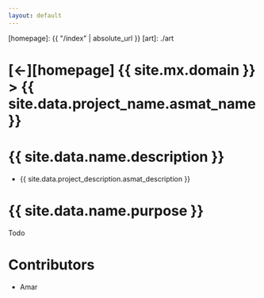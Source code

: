 ```yaml
---
layout: default
---
```



[//]: #(Reference)
[homepage]:   {{ "/index" | absolute_url }}
[art]:        ./art

# [&larr;][homepage] {{ site.mx.domain }} > {{ site.data.project_name.asmat_name }}
# {{ site.data.name.description }}
- {{ site.data.project_description.asmat_description }}

# {{ site.data.name.purpose }}
Todo


# Contributors
- Amar

